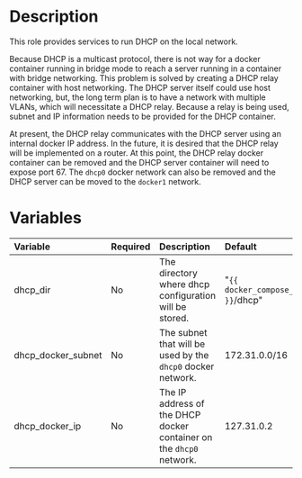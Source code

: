 # Description

This role provides services to run DHCP on the local network.

Because DHCP is a multicast protocol, there is not way for a docker container running in bridge mode to reach a server
running in a container with bridge networking.  This problem is solved by creating a DHCP relay container with host
networking.  The DHCP server itself could use host networking, but, the long term plan is to have a network with
multiple VLANs, which will necessitate a DHCP relay.  Because a relay is being used, subnet and IP information needs to
be provided for the DHCP container.

At present, the DHCP relay communicates with the DHCP server using an internal docker IP address.  In the future, it is
desired that the DHCP relay will be implemented on a router.  At this point, the DHCP relay docker container can be
removed and the DHCP server container will need to expose port 67.  The `dhcp0` docker network can also be removed and
the DHCP server can be moved to the `docker1` network.

# Variables

| Variable           | Required | Description                                                         | Default                           |
|:-------------------|:---------|:--------------------------------------------------------------------|:----------------------------------|
| dhcp_dir           | No       | The directory where dhcp configuration will be stored.              | "`{{ docker_compose_dir }}`/dhcp" |
| dhcp_docker_subnet | No       | The subnet that will be used by the `dhcp0` docker network.         | 172.31.0.0/16                     |
| dhcp_docker_ip     | No       | The IP address of the DHCP docker container on the `dhcp0` network. | 127.31.0.2                        |
